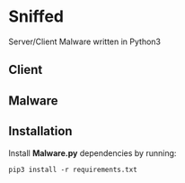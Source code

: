 # Sniffed
Server/Client Malware written in Python3

## Client


## Malware

Installation
------------

Install **Malware.py** dependencies by running:

  ```
  pip3 install -r requirements.txt
  ```

